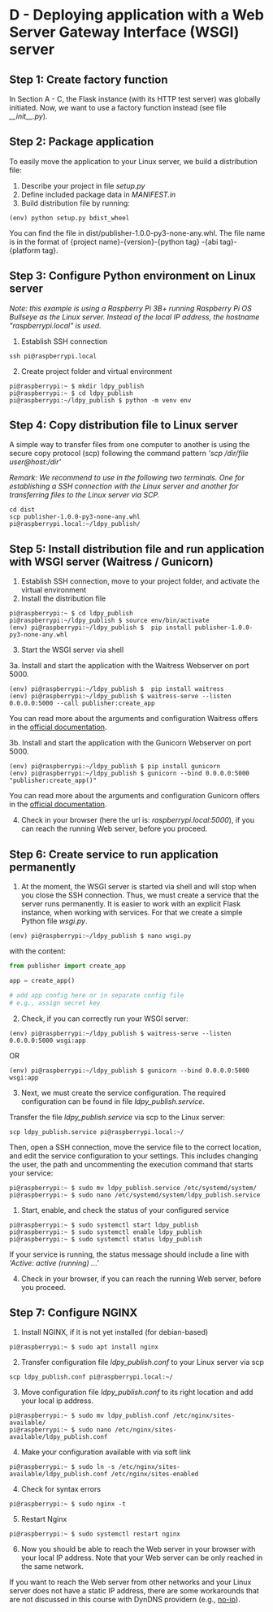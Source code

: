 # D - Deploying application with a Web Server Gateway Interface (WSGI) server

## Step 1: Create factory function

In Section A - C, the Flask instance (with its HTTP test server) was globally initiated. Now, we want to use a factory function instead (see file _\_\_init\_\_.py_).

## Step 2: Package application

To easily move the application to your Linux server, we build a distribution file:
1. Describe your project in file _setup.py_
2. Define included package data in _MANIFEST.in_
3. Build distribution file by running:
```console
(env) python setup.py bdist_wheel
```

You can find the file in dist/publisher-1.0.0-py3-none-any.whl. The file name is in the format of {project name}-{version}-{python tag} -{abi tag}-{platform tag}.

## Step 3: Configure Python environment on Linux server

_Note: this example is using a Raspberry Pi 3B+ running Raspberry Pi OS Bullseye as the Linux server. Instead of the local IP address, the hostname "raspberrypi.local" is used._

1. Establish SSH connection
```console
ssh pi@raspberrypi.local
```

2. Create project folder and virtual environment
```console
pi@raspberrypi:~ $ mkdir ldpy_publish
pi@raspberrypi:~ $ cd ldpy_publish
pi@raspberrypi:~/ldpy_publish $ python -m venv env
```

## Step 4: Copy distribution file to Linux server
A simple way to transfer files from one computer to another is using the secure copy protocol (scp) following the command pattern _'scp /dir/file user@host:/dir'_

_Remark: We recommend to use in the following two terminals. One for establishing a SSH connection with the Linux server and another for transferring files to the Linux server via SCP._

```console
cd dist
scp publisher-1.0.0-py3-none-any.whl pi@raspberrypi.local:~/ldpy_publish/
```

## Step 5: Install distribution file and run application with WSGI server (Waitress / Gunicorn)
1. Establish SSH connection, move to your project folder, and activate the virtual environment
2. Install the distribution file
```console
pi@raspberrypi:~ $ cd ldpy_publish
pi@raspberrypi:~/ldpy_publish $ source env/bin/activate
(env) pi@raspberrypi:~/ldpy_publish $  pip install publisher-1.0.0-py3-none-any.whl
```

3. Start the WSGI server via shell
   
3a. Install and start the application with the Waitress Webserver on port 5000.
```console
(env) pi@raspberrypi:~/ldpy_publish $  pip install waitress
(env) pi@raspberrypi:~/ldpy_publish $ waitress-serve --listen 0.0.0.0:5000 --call publisher:create_app
```
You can read more about the arguments and configuration Waitress offers in the [official documentation](https://docs.pylonsproject.org/projects/waitress/en/latest/index.html).

3b. Install and start the application with the Gunicorn Webserver on port 5000.
```console
(env) pi@raspberrypi:~/ldpy_publish $ pip install gunicorn
(env) pi@raspberrypi:~/ldpy_publish $ gunicorn --bind 0.0.0.0:5000 "publisher:create_app()"
```
You can read more about the arguments and configuration Gunicorn offers in the [official documentation](https://docs.gunicorn.org/en/stable/).

4. Check in your browser (here the url is: _raspberrypi.local:5000_), if you can reach the running Web server, before you proceed.


## Step 6: Create service to run application permanently
1. At the moment, the WSGI server is started via shell and will stop when you close the SSH connection. Thus, we must create a service that the server runs permanently. It is easier to work with an explicit Flask instance, when working with services. For that we create a simple Python file _wsgi.py_.
   
```console
(env) pi@raspberrypi:~/ldpy_publish $ nano wsgi.py
```

with the content:
```python
from publisher import create_app

app = create_app()

# add app config here or in separate config file
# e.g., assign secret key
```
   
2. Check, if you can correctly run your WSGI server: 
```console
(env) pi@raspberrypi:~/ldpy_publish $ waitress-serve --listen 0.0.0.0:5000 wsgi:app
```
OR
```console
(env) pi@raspberrypi:~/ldpy_publish $ gunicorn --bind 0.0.0.0:5000 wsgi:app
```

3. Next, we must create the service configuration. The required configuration can be found in file _ldpy\_publish.service_.

Transfer the file _ldpy\_publish.service_ via scp to the Linux server:
```console
scp ldpy_publish.service pi@raspberrypi.local:~/
```

Then, open a SSH connection, move the service file to the correct location, and edit the service configuration to your settings. This includes changing the user, the path and uncommenting the execution command that starts your service:

```console
pi@raspberrypi:~ $ sudo mv ldpy_publish.service /etc/systemd/system/
pi@raspberrypi:~ $ sudo nano /etc/systemd/system/ldpy_publish.service
```

1. Start, enable, and check the status of your configured service
```console
pi@raspberrypi:~ $ sudo systemctl start ldpy_publish
pi@raspberrypi:~ $ sudo systemctl enable ldpy_publish
pi@raspberrypi:~ $ sudo systemctl status ldpy_publish
```
If your service is running, the status message should include a line with _'Active: active (running) ...'_

4. Check in your browser, if you can reach the running Web server, before you proceed.

## Step 7: Configure NGINX
1. Install NGINX, if it is not yet installed (for debian-based)
```console
pi@raspberrypi:~ $ sudo apt install nginx
```
2. Transfer configuration file _ldpy\_publish.conf_ to your Linux server via scp
```console
scp ldpy_publish.conf pi@raspberrypi.local:~/
```

3. Move configuration file _ldpy\_publish.conf_ to its right location and add your local ip address.
```console
pi@raspberrypi:~ $ sudo mv ldpy_publish.conf /etc/nginx/sites-available/
pi@raspberrypi:~ $ sudo nano /etc/nginx/sites-available/ldpy_publish.conf
```

4. Make your configuration available with via soft link
```console
pi@raspberrypi:~ $ sudo ln -s /etc/nginx/sites-available/ldpy_publish.conf /etc/nginx/sites-enabled
```
4. Check for syntax errors
```console
pi@raspberrypi:~ $ sudo nginx -t
```
5. Restart Nginx
```console
pi@raspberrypi:~ $ sudo systemctl restart nginx
```
6. Now you should be able to reach the Web server in your browser with your local IP address. Note that your Web server can be only reached in the same network. 

If you want to reach the Web server from other networks and your Linux server does not have a static IP address, there are some workarounds that are not discussed in this course with DynDNS providern (e.g., [no-ip](https://www.noip.com)).
